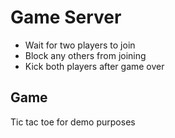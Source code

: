 # Game Server

- Wait for two players to join
- Block any others from joining
- Kick both players after game over

## Game

Tic tac toe for demo purposes
